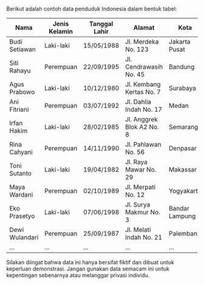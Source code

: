 Berikut adalah contoh data penduduk Indonesia dalam bentuk tabel:

| Nama           | Jenis Kelamin | Tanggal Lahir | Alamat                         | Kota          | Provinsi       | Kode Pos | Pekerjaan            |
| -------------- | ------------- | ------------- | ------------------------------ | ------------- | -------------- | -------- | -------------------- |
| Budi Setiawan  | Laki-laki      | 15/05/1988    | Jl. Merdeka No. 123           | Jakarta Pusat | DKI Jakarta    | 10110    | Software Engineer    |
| Siti Rahayu    | Perempuan      | 22/09/1995    | Jl. Cendrawasih No. 45        | Bandung       | Jawa Barat     | 40123    | Guru                 |
| Agus Prabowo   | Laki-laki      | 10/12/1980    | Jl. Kembang Kertas No. 7      | Surabaya      | Jawa Timur     | 60234    | Wiraswasta          |
| Ani Fitriani   | Perempuan      | 03/07/1992    | Jl. Dahlia Indah No. 17       | Medan         | Sumatra Utara  | 20245    | Akuntan             |
| Irfan Hakim    | Laki-laki      | 28/02/1985    | Jl. Anggrek Blok A2 No. 8     | Semarang      | Jawa Tengah    | 50126    | Dokter              |
| Rina Cahyani   | Perempuan      | 14/11/1990    | Jl. Pahlawan No. 56           | Denpasar      | Bali           | 80234    | Marketing           |
| Toni Sutanto   | Laki-laki      | 19/04/1982    | Jl. Raya Mawar No. 29         | Makassar      | Sulawesi Selatan | 90123 | Insinyur            |
| Maya Wardani   | Perempuan      | 02/10/1989    | Jl. Merpati No. 12            | Yogyakarta    | DI Yogyakarta   | 55123    | Dosen               |
| Eko Prasetyo   | Laki-laki      | 07/06/1998    | Jl. Surya Makmur No. 3        | Bandar Lampung| Lampung        | 35211    | Mahasiswa           |
| Dewi Wulandari | Perempuan      | 25/09/1987    | Jl. Melati Indah No. 21       | Palembang     | Sumatra Selatan | 30123 | Manajer Keuangan    |
| ...            | ...            | ...           | ...                            | ...           | ...            | ...      | ...                  |

Silakan diingat bahwa data ini hanya bersifat fiktif dan dibuat untuk keperluan demonstrasi. Jangan gunakan data semacam ini untuk kepentingan sebenarnya atau melanggar privasi individu.
